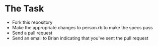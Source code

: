 # The Task

* Fork this repository
* Make the appropriate changes to person.rb to make the specs pass
* Send a pull request
* Send an email to Brian indicating that you've sent the pull request